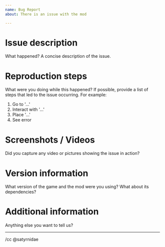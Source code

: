 ```yaml
---
name: Bug Report
about: There is an issue with the mod

---
```


# Issue description

What happened? A concise description of the issue.

# Reproduction steps

What were you doing while this happened?  If possible, provide a list of steps that led to the issue occurring. For example:
1. Go to '...'
2. Interact with '...'
3. Place '...'
4. See error

# Screenshots / Videos

Did you capture any video or pictures showing the issue in action?

# Version information

What version of the game and the mod were you using? What about its dependencies?

# Additional information

Anything else you want to tell us?



---

/cc @satyrnidae
